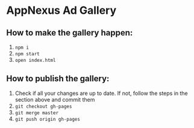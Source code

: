 # AppNexus Ad Gallery

## How to make the gallery happen:

1. `npm i`
2. `npm start`
3. `open index.html`

## How to publish the gallery:

1. Check if all your changes are up to date. If not, follow the steps in the section above and commit them
2. `git checkout gh-pages`
3. `git merge master`
4. `git push origin gh-pages`